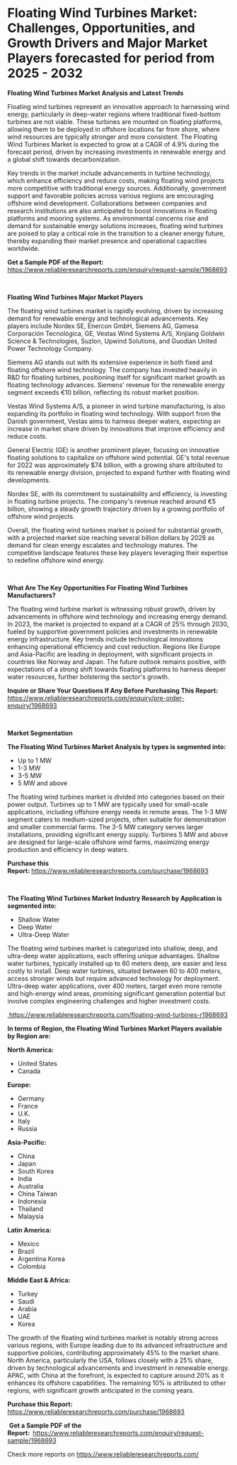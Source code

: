 <p><h1>Floating Wind Turbines Market: Challenges, Opportunities, and Growth Drivers and Major Market Players forecasted for period from 2025 - 2032</h1></p><p><strong>Floating Wind Turbines Market Analysis and Latest Trends</strong></p>
<p><p>Floating wind turbines represent an innovative approach to harnessing wind energy, particularly in deep-water regions where traditional fixed-bottom turbines are not viable. These turbines are mounted on floating platforms, allowing them to be deployed in offshore locations far from shore, where wind resources are typically stronger and more consistent. The Floating Wind Turbines Market is expected to grow at a CAGR of 4.9% during the forecast period, driven by increasing investments in renewable energy and a global shift towards decarbonization.</p><p>Key trends in the market include advancements in turbine technology, which enhance efficiency and reduce costs, making floating wind projects more competitive with traditional energy sources. Additionally, government support and favorable policies across various regions are encouraging offshore wind development. Collaborations between companies and research institutions are also anticipated to boost innovations in floating platforms and mooring systems. As environmental concerns rise and demand for sustainable energy solutions increases, floating wind turbines are poised to play a critical role in the transition to a cleaner energy future, thereby expanding their market presence and operational capacities worldwide.</p></p>
<p><strong>Get a Sample PDF of the Report:&nbsp;</strong> <a href="https://www.reliableresearchreports.com/enquiry/request-sample/1968693?utm_campaign=2463&utm_medium=2&utm_source=Github&utm_content=ia&utm_term=16022025&utm_id=floating-wind-turbines">https://www.reliableresearchreports.com/enquiry/request-sample/1968693</a></p>
<p>&nbsp;</p>
<p><strong>Floating Wind Turbines Major Market Players</strong></p>
<p><p>The floating wind turbines market is rapidly evolving, driven by increasing demand for renewable energy and technological advancements. Key players include Nordex SE, Enercon GmbH, Siemens AG, Gamesa Corporación Tecnológica, GE, Vestas Wind Systems A/S, Xinjiang Goldwin Science & Technologies, Suzlon, Upwind Solutions, and Guodian United Power Technology Company.</p><p>Siemens AG stands out with its extensive experience in both fixed and floating offshore wind technology. The company has invested heavily in R&D for floating turbines, positioning itself for significant market growth as floating technology advances. Siemens' revenue for the renewable energy segment exceeds €10 billion, reflecting its robust market position.</p><p>Vestas Wind Systems A/S, a pioneer in wind turbine manufacturing, is also expanding its portfolio in floating wind technology. With support from the Danish government, Vestas aims to harness deeper waters, expecting an increase in market share driven by innovations that improve efficiency and reduce costs.</p><p>General Electric (GE) is another prominent player, focusing on innovative floating solutions to capitalize on offshore wind potential. GE's total revenue for 2022 was approximately $74 billion, with a growing share attributed to its renewable energy division, projected to expand further with floating wind developments.</p><p>Nordex SE, with its commitment to sustainability and efficiency, is investing in floating turbine projects. The company's revenue reached around €5 billion, showing a steady growth trajectory driven by a growing portfolio of offshore wind projects.</p><p>Overall, the floating wind turbines market is poised for substantial growth, with a projected market size reaching several billion dollars by 2028 as demand for clean energy escalates and technology matures. The competitive landscape features these key players leveraging their expertise to redefine offshore wind energy.</p></p>
<p>&nbsp;</p>
<p><strong>What Are The Key Opportunities For Floating Wind Turbines Manufacturers?</strong></p>
<p><p>The floating wind turbine market is witnessing robust growth, driven by advancements in offshore wind technology and increasing energy demand. In 2023, the market is projected to expand at a CAGR of 25% through 2030, fueled by supportive government policies and investments in renewable energy infrastructure. Key trends include technological innovations enhancing operational efficiency and cost reduction. Regions like Europe and Asia-Pacific are leading in deployment, with significant projects in countries like Norway and Japan. The future outlook remains positive, with expectations of a strong shift towards floating platforms to harness deeper water resources, further bolstering the sector's growth.</p></p>
<p><strong>Inquire or Share Your Questions If Any Before Purchasing This Report:</strong> <a href="https://www.reliableresearchreports.com/enquiry/pre-order-enquiry/1968693?utm_campaign=2463&utm_medium=2&utm_source=Github&utm_content=ia&utm_term=16022025&utm_id=floating-wind-turbines">https://www.reliableresearchreports.com/enquiry/pre-order-enquiry/1968693</a></p>
<p>&nbsp;</p>
<p><strong>Market Segmentation</strong></p>
<p><strong>The Floating Wind Turbines Market Analysis by types is segmented into:</strong></p>
<p><ul><li>Up to 1 MW</li><li>1-3 MW</li><li>3-5 MW</li><li>5 MW and above</li></ul></p>
<p><p>The floating wind turbines market is divided into categories based on their power output. Turbines up to 1 MW are typically used for small-scale applications, including offshore energy needs in remote areas. The 1-3 MW segment caters to medium-sized projects, often suitable for demonstration and smaller commercial farms. The 3-5 MW category serves larger installations, providing significant energy supply. Turbines 5 MW and above are designed for large-scale offshore wind farms, maximizing energy production and efficiency in deep waters.</p></p>
<p><strong>Purchase this Report:&nbsp;</strong><a href="https://www.reliableresearchreports.com/purchase/1968693?utm_campaign=2463&utm_medium=2&utm_source=Github&utm_content=ia&utm_term=16022025&utm_id=floating-wind-turbines">https://www.reliableresearchreports.com/purchase/1968693</a></p>
<p>&nbsp;</p>
<p><strong>The Floating Wind Turbines Market Industry Research by Application is segmented into:</strong></p>
<p><ul><li>Shallow Water</li><li>Deep Water</li><li>Ultra-Deep Water</li></ul></p>
<p><p>The floating wind turbines market is categorized into shallow, deep, and ultra-deep water applications, each offering unique advantages. Shallow water turbines, typically installed up to 60 meters deep, are easier and less costly to install. Deep water turbines, situated between 60 to 400 meters, access stronger winds but require advanced technology for deployment. Ultra-deep water applications, over 400 meters, target even more remote and high-energy wind areas, promising significant generation potential but involve complex engineering challenges and higher investment costs.</p></p>
<p><a href="https://www.reliableresearchreports.com/floating-wind-turbines-r1968693?utm_campaign=2463&utm_medium=2&utm_source=Github&utm_content=ia&utm_term=16022025&utm_id=floating-wind-turbines">&nbsp;https://www.reliableresearchreports.com/floating-wind-turbines-r1968693</a></p>
<p><strong>In terms of Region, the Floating Wind Turbines Market Players available by Region are:</strong></p>
<p>
    <p> <strong> North America: </strong>
        <ul>
            <li>United States</li>
            <li>Canada</li>
        </ul>
        </p> 
    <p> <strong> Europe: </strong>
        <ul>
            <li>Germany</li>
            <li>France</li>
            <li>U.K.</li>
            <li>Italy</li>
            <li>Russia</li>
        </ul>
        </p> 
    <p> <strong> Asia-Pacific: </strong>
        <ul>
            <li>China</li>
            <li>Japan</li>
            <li>South Korea</li>
            <li>India</li>
            <li>Australia</li>
            <li>China Taiwan</li>
            <li>Indonesia</li>
            <li>Thailand</li>
            <li>Malaysia</li>
        </ul>
        </p> 
    <p> <strong> Latin America: </strong>
        <ul>
            <li>Mexico</li>
            <li>Brazil</li>
            <li>Argentina Korea</li>
            <li>Colombia</li>
        </ul>
        </p> 
    <p> <strong> Middle East & Africa: </strong>
        <ul>
            <li>Turkey</li>
            <li>Saudi</li>
            <li>Arabia</li>
            <li>UAE</li>
            <li>Korea</li>
        </ul>
    </p>
    </p>
<p><p>The growth of the floating wind turbines market is notably strong across various regions, with Europe leading due to its advanced infrastructure and supportive policies, contributing approximately 45% to the market share. North America, particularly the USA, follows closely with a 25% share, driven by technological advancements and investment in renewable energy. APAC, with China at the forefront, is expected to capture around 20% as it enhances its offshore capabilities. The remaining 10% is attributed to other regions, with significant growth anticipated in the coming years.</p></p>
<p><strong>Purchase this Report: </strong><a href="https://www.reliableresearchreports.com/purchase/1968693?utm_campaign=2463&utm_medium=2&utm_source=Github&utm_content=ia&utm_term=16022025&utm_id=floating-wind-turbines">https://www.reliableresearchreports.com/purchase/1968693</a></p>
<p>&nbsp;<strong>Get a Sample PDF of the Report:&nbsp;&nbsp;</strong><a href="https://www.reliableresearchreports.com/enquiry/request-sample/1968693?utm_campaign=2463&utm_medium=2&utm_source=Github&utm_content=ia&utm_term=16022025&utm_id=floating-wind-turbines">https://www.reliableresearchreports.com/enquiry/request-sample/1968693</a></p>
<p><strong></strong></p>
<p>Check more reports on <a href="https://www.reliableresearchreports.com/?utm_campaign=2463&utm_medium=2&utm_source=Github&utm_content=ia&utm_term=16022025&utm_id=floating-wind-turbines">https://www.reliableresearchreports.com/</a></p>